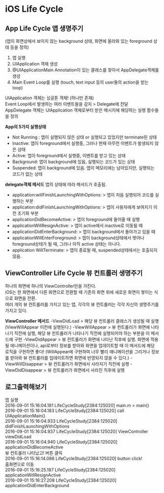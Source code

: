 iOS Life Cycle
================================================================




App Life Cycle 앱 생명주기
----------------------------------------------------------------
(앱이 화면상에서 보이지 않는 background 상태, 화면에 올라와 있는 foreground 상태 등을 정의)  

1. 앱 실행
2. UIApplication 객체 생성
3. @UIApplicationMain Annotation이 있는 클래스를 찾아서 AppDelegate객체를 생성
4. Main Event Loop를 실행 (touch, text input 등의 user들의 action을 받는 loop)

UIApplication 객체는 싱글톤 객체! (하나만 존재)  
Event Loop에서 발생하는 여러 이벤트들을 감지 > Delegate에 전달  
AppDelegate 객체는 UIApplication 객체로부터 받은 메시지에 해당하는 실행 함수들을 정의  


**App의 5가지 실행상태**
- Not Running : 앱이 실행되지 않은 상태 or 실행되고 있었지만 terminate된 상태
- Inactive: 앱이 foreground에서 실행중, 그러나 현재 아무런 이벤트가 발생되지 않은 상태
- Active: 앱이 foreground에서 실행중, 이벤트를 받고 있는 상태
- Background: 앱이 background에 있음, 실행되는 코드가 있는 상태
- Suspended: 앱이 background에 있음. 앱이 메모리에는 남아있지만, 실행되는 코드가 없는 상태

**delegate객체 메서드**
앱의 상태에 따라 메서드가 호출됨.
- application:willFinishLaunchingWithOptions: > 앱이 처음 실행되어 코드를 실행하는 부분
- application:didFinishLaunchingWithOptions: > 앱이 사용자에게 보여지기 이전 초기화 부분
- applicationDidBecomeActive: > 앱이 foreground에 들어올 때 실행
- applicationWillResignActive: > 앱이 active에서 inactive로 이동될 때
- applicationDidEnterBackground: > 앱이 background에서 돌아가고 있을 때
- applicationWillEnterForeground: > 앱이 background상태에서 벗어나 foreground상태가 될 때, 그러나 아직 active 상태는 아니다.
- application WillTerminate: > 앱이 종료될 때, suspended상태에서는 호출되지 않음.




ViewController Life Cycle 뷰 컨트롤러 생명주기
----------------------------------------------------------------

하나의 화면에 하나의 ViewController만을 가진다.  
iOS는 한 화면에서 다른 화면으로 전환할 때 기존의 화면 위에 새로운 화면이 쌓이는 식으로 화면을 전환.  
여러 개의 뷰 컨트롤러를 가지고 있는 앱, 각각의 뷰 컨트롤러는 각각 자신의 생명주기를 가지고 있다.  

**ViewController 메서드**
-ViewDidLoad > 해당 뷰 컨트롤러 클래스가 생성될 때 실행 (ViewWillAppear 이전에 실행된다.)
-ViewWillAppear > 뷰 컨트롤러가 화면에 나타나기 직전에 실행, 해당 뷰 컨트롤러가 나타나기 직전에 실행되어야 하는 부분을 이 메서드에 구현
-ViewDidAppear > 뷰 컨트롤러가 화면에 나타난 직후에 실행. 화면에 적용될 애니메이션이나, api로부터 정보를 받아와 화면을 업데이트할 때 이 메서드에 해당 로직을 구현하면 좋다! (WillAppear에 구현하여 너무 빨리 애니메이션을 그리거나 정보를 받아와 뷰 컨트롤러를 업데이트하면 화면에 반영되지 않을 수 있다.)
-ViewWillDisappear > 뷰 컨트롤러가 화면에서 사라지기 직전에 실행
-ViewDidDisappear > 뷰 컨트롤러가 화면에서 사라진 직후에 실헹




로그출력해보기
----------------------------------------------------------------
앱 실행  
2016-09-01 15:16:04.181 LifeCycleStudy[2384:125020] main.m > main()  
2016-09-01 15:16:04.183 LifeCycleStudy[2384:125020] call UIApplicationMain()  
2016-09-01 15:16:04.933 LifeCycleStudy[2384:125020] didFinishLaunchingWithOptions  
2016-09-01 15:16:04.937 LifeCycleStudy[2384:125020] ViewController viewDidLoad  
2016-09-01 15:16:04.940 LifeCycleStudy[2384:125020] applicationDidBecomeActive  
뷰 컨트롤러 나타났고! 버튼 클릭  
2016-09-01 15:16:14.086 LifeCycleStudy[2384:125020] button click!  
홈화면으로 이동  
2016-09-01 15:16:25.187 LifeCycleStudy[2384:125020] applicationWillResignActive  
2016-09-01 15:16:27.208 LifeCycleStudy[2384:125020] applicationDidEnterBackground  
